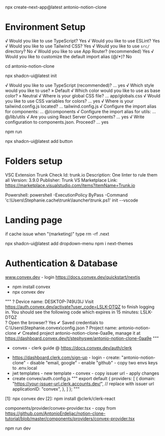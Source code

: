 npx create-next-app@latest antonio-notion-clone

# Environment Setup

√ Would you like to use TypeScript? Yes
√ Would you like to use ESLint? Yes
√ Would you like to use Tailwind CSS? Yes
√ Would you like to use `src/` directory? No
√ Would you like to use App Router? (recommended) Yes
√ Would you like to customize the default import alias (@/\*)? No

cd antonio-notion-clone

npx shadcn-ui@latest init

√ Would you like to use TypeScript (recommended)? ... yes
√ Which style would you like to use? » Default
√ Which color would you like to use as base color? » Neutral
√ Where is your global CSS file? ... app/globals.css
√ Would you like to use CSS variables for colors? ... yes
√ Where is your tailwind.config.js located? ... tailwind.config.js
√ Configure the import alias for components: ... @/components
√ Configure the import alias for utils: ... @/lib/utils
√ Are you using React Server Components? ... yes
√ Write configuration to components.json. Proceed? ... yes

npm run

npx shadcn-ui@latest add button

# Folders setup

VSC Extension
Trunk Check
Id: trunk.io
Description: One linter to rule them all
Version: 3.9.0
Publisher: Trunk
VS Marketplace Link: https://marketplace.visualstudio.com/items?itemName=Trunk.io

Powershell: powershell -ExecutionPolicy ByPass -Command 'c:\Users\Stephanie\.cache\trunk\launcher\trunk.ps1' init --vscode

# Landing page

if cache issue when "(marketing)" type rm -rf .next

npx shadcn-ui@latest add dropdown-menu
npm i next-themes

# Authentication & Database

www.convex.dev - login
https://docs.convex.dev/quickstart/nextjs

- npm install convex
- npx convex dev

"""
? Device name: DESKTOP-749U3IJ
Visit https://auth.convex.dev/activate?user_code=LSLK-DTQZ to finish logging in.
You should see the following code which expires in 15 minutes: LSLK-DTQZ  
? Open the browser? Yes
✔ Saved credentials to C:\Users\Stephanie\.convex\config.json
? Project name: antonio-notion-clone
✔ Created project antonio-notion-clone-0aa9e, manage it at https://dashboard.convex.dev/t/stephyswe/antonio-notion-clone-0aa9e
"""

- convex - clerk guide @ https://docs.convex.dev/auth/clerk

* https://dashboard.clerk.com/sign-up - login - create: "antonio-notion-clone" - disable "email, google" - enable "github" - copy two envs keys to .env.local
* jwt templates - new template - convex - copy issuer url - apply changes
* create convex/auth.config.js
  """
  export default {
  providers: [
  {
  domain: "https://your-issuer-url.clerk.accounts.dev/", // replace with issuer url
  applicationID: "convex",
  },
  ]
  };
  """

[1]: npx convex dev
[2]: npm install @clerk/clerk-react

components/provider/convex-provider.tsx - copy from https://github.com/AntonioErdeljac/notion-clone-tutorial/blob/master/components/providers/convex-provider.tsx

npm run dev
